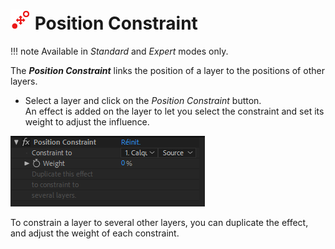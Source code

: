 # ![Constraints Icon](img/duik-icons/positionconstraint-icon-r.png) Position Constraint

!!! note
    Available in _Standard_ and _Expert_ modes only.
    
The ***Position Constraint*** links the position of a layer to the positions of other layers.

- Select a layer and click on the *Position Constraint* button.  
An effect is added on the layer to let you select the constraint and set its weight to adjust the influence.

![](img/duik-screenshots/S-Rigging/S-Rigging-Links&Constraints/PositionConstraint-effect.PNG)

To constrain a layer to several other layers, you can duplicate the effect, and adjust the weight of each constraint.
